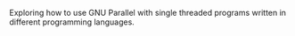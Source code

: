 Exploring how to use GNU Parallel with single threaded programs written in different programming languages.